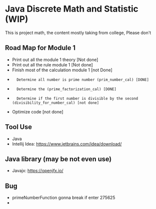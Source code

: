 # Java Discrete Math and Statistic (WIP)

This is project math, the content mostly taking from college, Please don't

## Road Map for Module 1

-   Print out all the module 1 theory [Not done]
-   Print out all the rule module 1 [Not done]
-   Finish most of the calculation module 1 [not Done]
-       Determine all number is prime number (prim_number_cal) [DONE]
-       Determine the (prime_factorization_cal) [DONE]
-       Determine if the first number is divisible by the second (divisibility_for_number_cal) [not done]
-   Optimize code [not done]


## Tool Use
-   Java
-   Intellij Idea: https://www.jetbrains.com/idea/download/

## Java library (may be not even use)
-   Javajx: https://openjfx.io/

## Bug 
-   primeNumberFunction gonna break if enter 275625
-   